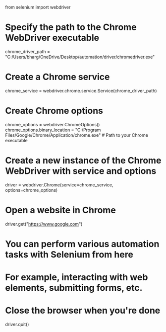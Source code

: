 from selenium import webdriver

# Specify the path to the Chrome WebDriver executable
chrome_driver_path = "C:/Users/bharg/OneDrive/Desktop/automation/driver/chromedriver.exe"

# Create a Chrome service
chrome_service = webdriver.chrome.service.Service(chrome_driver_path)

# Create Chrome options
chrome_options = webdriver.ChromeOptions()
chrome_options.binary_location = "C:/Program Files/Google/Chrome/Application/chrome.exe"  # Path to your Chrome executable

# Create a new instance of the Chrome WebDriver with service and options
driver = webdriver.Chrome(service=chrome_service, options=chrome_options)

# Open a website in Chrome
driver.get("https://www.google.com")

# You can perform various automation tasks with Selenium from here
# For example, interacting with web elements, submitting forms, etc.

# Close the browser when you're done
driver.quit()
